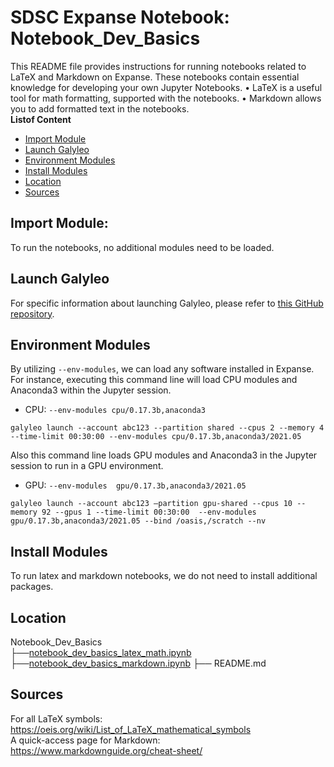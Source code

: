 # SDSC Expanse Notebook: Notebook_Dev_Basics
This README file provides instructions for running notebooks related to LaTeX and Markdown on Expanse. 
These notebooks contain essential knowledge for developing your own Jupyter Notebooks. 
• LaTeX is a useful tool for math formatting, supported with the notebooks.
• Markdown allows you to add formatted text in the notebooks.\
  **Listof Content**
- [Import Module](##import_module)
- [Launch Galyleo](##launch-galyleo)
- [Environment Modules](##environment-modules)
- [Install Modules](##install-modules)
- [Location](##location)
- [Sources](##sources)

## Import Module:
To run the notebooks, no additional modules need to be loaded.

## Launch Galyleo
For specific information about launching Galyleo, please refer to [this GitHub repository](https://github.com/mkandes/galyleo).

## Environment Modules
By utilizing `--env-modules`, we can load any software installed in Expanse. 
For instance, executing this command line will load CPU modules and Anaconda3 within the Jupyter session.
  - CPU:
`--env-modules cpu/0.17.3b,anaconda3`
```
galyleo launch --account abc123 --partition shared --cpus 2 --memory 4 --time-limit 00:30:00 --env-modules cpu/0.17.3b,anaconda3/2021.05
```
Also this command line loads GPU modules and Anaconda3 in the Jupyter session to run in a GPU environment.
 - GPU:
`--env-modules  gpu/0.17.3b,anaconda3/2021.05`
```
galyleo launch --account abc123 —partition gpu-shared --cpus 10 --memory 92 --gpus 1 --time-limit 00:30:00  --env-modules  gpu/0.17.3b,anaconda3/2021.05 --bind /oasis,/scratch --nv
```
## Install Modules
To run latex and markdown notebooks, we do not need to install additional packages.

## Location 

Notebook_Dev_Basics\
├──[notebook_dev_basics_latex_math.ipynb](./notebook_dev_basics_latex_math.ipynb)
├──[notebook_dev_basics_markdown.ipynb](.notebook_dev_basics_markdown.ipynb)
├── README.md

## Sources

For all LaTeX symbols: https://oeis.org/wiki/List_of_LaTeX_mathematical_symbols  
A quick-access page for Markdown: https://www.markdownguide.org/cheat-sheet/